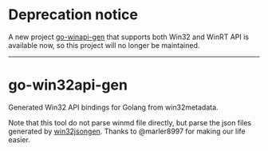 # Deprecation notice
A new project [go-winapi-gen](https://github.com/zzl/go-winapi-gen) that supports both Win32 and WinRT API is available now, so this project will no longer be maintained.

---
# go-win32api-gen

Generated Win32 API bindings for Golang from win32metadata.

Note that this tool do not parse winmd file directly, but parse the json files generated by
[win32jsongen](https://github.com/marlersoft/win32jsongen). Thanks to @marler8997 for making our life easier.


